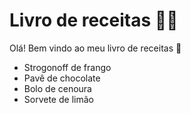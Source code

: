 # Livro de receitas :man_cook:



Olá! Bem vindo ao meu livro de receitas :wave:

- Strogonoff de frango
- Pavê de chocolate
- Bolo de cenoura
- Sorvete de limão
